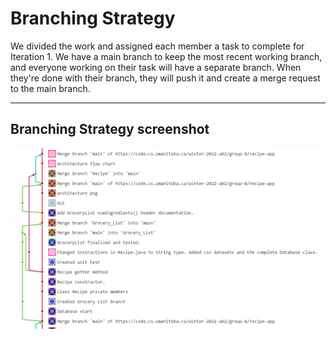 # Branching Strategy

We divided the work and assigned each member a task to complete for Iteration 1. We have a main branch to keep the most recent working branch, and everyone working on their task will have a separate branch. When they're done with their branch, they will push it and create a merge request to the main branch.

---

## Branching Strategy screenshot

![Our branching in action](branch.PNG)
